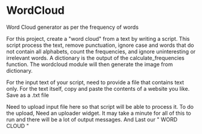 # WordCloud
Word Cloud generator as per the frequency of words

For this project, create a "word cloud" from a text by writing a script. This script process the text, remove punctuation, 
ignore case and words that do not contain all alphabets, count the frequencies, and ignore uninteresting or irrelevant words.
A dictionary is the output of the calculate_frequencies function. The wordcloud module will then generate the image from dictionary.

For the input text of your script, need to provide a file that contains text only. 
For the text itself, copy and paste the contents of a website you like. Save as a .txt file

Need to upload input file here so that script will be able to process it. To do the upload, Need an uploader widget. 
It may take a minute for all of this to run and there will be a lot of output messages. 
And Last our " WORD CLOUD "
